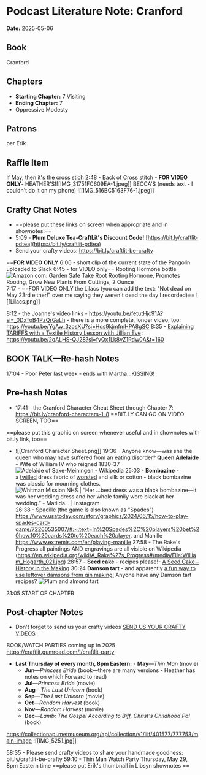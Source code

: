 # Podcast Literature Note: Cranford

**Date:** 2025-05-06

## Book
Cranford

## Chapters
- **Starting Chapter:** 7 Visiting
- **Ending Chapter:** 7
- Oppressive Modesty

## Patrons
per Erik

## Raffle Item
If May, then it's the cross stich 
2:48 - Back of Cross stitch - **FOR VIDEO ONLY**- HEATHER'S![[IMG_31751FC609EA-1.jpeg]]
BECCA'S (needs text - I couldn't do it on my phone)
![[IMG_516BC5163F76-1.jpeg]]
 

## Crafty Chat Notes
- ==please put these links on screen when appropriate **and** in shownotes:== 
- 5:09 - **Plum Deluxe Tea-CraftLit's Discount Code!** [https://bit.ly/craftlit-pdtea](https://bit.ly/craftlit-pdtea) 
- Send your crafty videos: https://bit.ly/craftlit-be-crafty


 ==**FOR VIDEO ONLY** 
 6:06 - short clip of the current state of the Pangolin uploaded to Slack
6:45 - for VIDEO only== 
Rooting Hormone bottle![Amazon.com: Garden Safe Take Root Rooting Hormone, Promotes Rooting, Grow  New Plants From Cuttings, 2 Ounce](https://m.media-amazon.com/images/I/71t3RZ1p8yL.jpg)
7:17 - ==FOR VIDEO ONLY the Lilacs (you can add the text: "Not dead on May 23rd either!" over me saying they weren't dead the day I recorded)==
![[Lilacs.png]]

8:12 - the Joanne's video links - https://youtu.be/fetutHjc91A?si=_0DxToB4PzQrGaLh -  there is a more complete, longer video, too: https://youtu.be/YgAw_3zosXU?si=Hqs9kjmfmHPA8gSC
8:35 - [Explaining TARIFFS with a Textile History Lesson with Jillian Eve](https://youtu.be/2qALHS-QJ28?si=fyQx1Lk8vZ1Rdw0A&t=160) : https://youtu.be/2qALHS-QJ28?si=fyQx1Lk8vZ1Rdw0A&t=160 

## BOOK TALK—Re-hash Notes
17:04 - Poor Peter last week - ends with Martha...KISSING! 
## Pre-hash Notes
- 17:41 - the Cranford Character Cheat Sheet through Chapter 7: https://bit.ly/cranford-characters-1-8  ==BIT.LY CAN GO ON VIDEO SCREEN, TOO==

==please put this graphic on screen whenever useful and in shownotes with bit.ly link, too==
- ![[Cranford Character Sheet.png]]
19:36 - Anyone know—was she the queen who may have suffered from an eating disorder? **Queen Adelaide** - Wife of William IV who reigned 1830-37![Adelaide of Saxe-Meiningen - Wikipedia](https://upload.wikimedia.org/wikipedia/commons/0/09/Beechey%2C_William_-_Adelaide_of_Saxe-Meiningen_-_NPG_1533.jpg)
25:03 - **Bombazine** - a [twilled](https://www.google.com/search?sca_esv=6f4cffb8fcc6cffb&sxsrf=AHTn8zpeH-qtUvTmVcfabrQiL1-3_03j9Q:1746549176281&q=twilled&si=APYL9btezPaTUY7KecSEHRUsL7yctqYWDbxQV3mq_IJPnC7X8VGJjo4z221YVQRJzx3DHhutqH5BwyHbtXmZ3QyHv1o2Xvsufg87QKBsLvay1Y3WwV4kpyY%3D&expnd=1&sa=X&sqi=2&ved=2ahUKEwjNs_DZoo-NAxXpMVkFHa75LvsQyecJegQILRAR) dress fabric of [worsted](https://www.google.com/search?sca_esv=6f4cffb8fcc6cffb&sxsrf=AHTn8zpeH-qtUvTmVcfabrQiL1-3_03j9Q:1746549176281&q=worsted&si=APYL9btezPaTUY7KecSEHRUsL7ycQA1EyGN-_L9VZE7ALX569m-VNn2wTu05KzCVCgwjtBsfagMkfdlZua2EytvePav57iZwlk3rLwqr4T83v1ty_epvvBQ%3D&expnd=1&sa=X&sqi=2&ved=2ahUKEwjNs_DZoo-NAxXpMVkFHa75LvsQyecJegQILRAS) and silk or cotton - black bombazine was classic for mourning clothes. ![Whitman Mission NHS | “Her ...best dress was a black bombazine—it  was her wedding dress and her whole family wore black at her wedding.” -  Matilda... | Instagram](https://encrypted-tbn0.gstatic.com/images?q=tbn:ANd9GcQCDBt50s7W3-Sh9sPXluuz1OQ4Mgen-83hrg&s) 
26:38 - Spadille (the game is also known as "Spades") https://www.usatoday.com/story/graphics/2024/06/15/how-to-play-spades-card-game/72260535007/#:~:text=In%20Spades%2C%20players%20bet%20how,10%20cards%20to%20each%20player. and Manille https://www.extremis.com/en/playing-manille
27:58 - The Rake's Progress all paintings AND engravings are all visible on Wikipedia (https://en.wikipedia.org/wiki/A_Rake%27s_Progress#/media/File:William_Hogarth_021.jpg) 28:57 - **Seed cake** - recipes please!- [A Seed Cake – History in the Making](https://history-in-the-making.com/wp-content/uploads/2022/01/aseedcake.jpg?w=751)
30:24 **Damson tart** - and apparently [a fun way to use leftover damsons from gin making!](https://damsondays.com/damson-port-the-most-delicious-way-to-use-left-over-damsons-from-gin-making/) Anyone have any Damson tart recipes?
![Plum and almond tart](https://ichef.bbci.co.uk/food/ic/food_16x9_1600/recipes/plumandalmondtart_86705_16x9.jpg)

31:05 START OF CHAPTER 

## Post-chapter Notes


- Don't forget to send us your crafty videos  [SEND US YOUR CRAFTY VIDEOS](https://bit.ly/craftlit-be-crafty) 

BOOK/WATCH PARTIES coming up in 2025 https://craftlit.gumroad.com/l/craftlit-party
- **Last Thursday of every month, 8pm Eastern:**
	    - **May**—_Thin Man_ (movie)
    - **Jun**—_Princess Bride_ (book—there are many versions - Heather has notes on which Forward to read)
    - **Jul**—_Princess Bride_ (movie)
    - **Aug**—_The Last Unicorn_ (book)
    - **Sep**—_The Last Unicorn_ (movie)
    - **Oct**—_Random Harvest_ (book)
    - **Nov**—_Random Harvest_ (movie)
    - **Dec**—_Lamb: The Gospel According to Biff, Christ's Childhood Pal_ (book)

https://collectionapi.metmuseum.org/api/collection/v1/iiif/401577/777753/main-image
![[IMG_5251.jpg]]
 


58:35 - Please send crafty videos to share your handmade goodness: bit.ly/craftlit-be-crafty
59:10 - Thin Man Watch Party Thursday, May 29, 8pm Eastern time ==please put Erik's thumbnail in Libsyn shownotes ==

